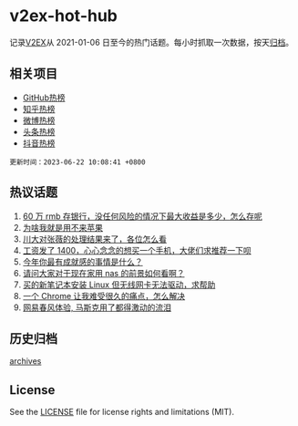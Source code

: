 # v2ex-hot-hub

 记录[V2EX](https://www.v2ex.com/)从 2021-01-06 日至今的热门话题。每小时抓取一次数据，按天[归档](archives)。
 
 ## 相关项目

- [GitHub热榜](https://github.com/it985/github-hot-hub)
- [知乎热榜](https://github.com/it985/zhihu-hot-hub)
- [微博热榜](https://github.com/it985/weibo-hot-hub)
- [头条热榜](https://github.com/it985/toutiao-hot-hub)
- [抖音热榜](https://github.com/it985/douyin-hot-hub)


 `更新时间：2023-06-22 10:08:41 +0800`

## 热议话题

1. [60 万 rmb 存银行，没任何风险的情况下最大收益是多少，怎么存呢](https://www.v2ex.com/t/950544)
1. [为啥我就是用不来苹果](https://www.v2ex.com/t/950641)
1. [川大对张薇的处理结果来了，各位怎么看](https://www.v2ex.com/t/950706)
1. [工资发了 1400，心心念念的想买一个手机，大佬们求推荐一下呗](https://www.v2ex.com/t/950732)
1. [今年你最有成就感的事情是什么？](https://www.v2ex.com/t/950558)
1. [请问大家对于现在家用 nas 的前景如何看啊？](https://www.v2ex.com/t/950565)
1. [买的新笔记本安装 Linux 但无线网卡无法驱动，求帮助](https://www.v2ex.com/t/950600)
1. [一个 Chrome 让我难受很久的痛点，怎么解决](https://www.v2ex.com/t/950546)
1. [网易春风体验, 马斯克用了都得激动的流泪](https://www.v2ex.com/t/950609)

## 历史归档

[archives](archives)

## License

See the [LICENSE](LICENSE) file for license rights and limitations (MIT).
